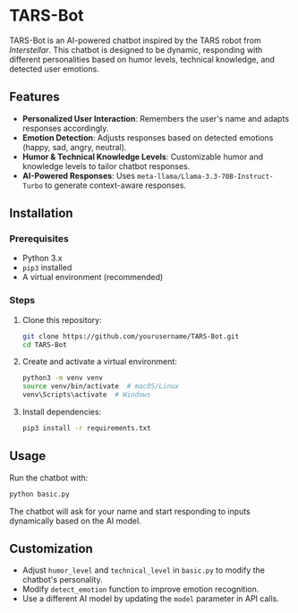 # TARS-Bot

TARS-Bot is an AI-powered chatbot inspired by the TARS robot from *Interstellar*. This chatbot is designed to be dynamic, responding with different personalities based on humor levels, technical knowledge, and detected user emotions.

## Features

- **Personalized User Interaction**: Remembers the user's name and adapts responses accordingly.
- **Emotion Detection**: Adjusts responses based on detected emotions (happy, sad, angry, neutral).
- **Humor & Technical Knowledge Levels**: Customizable humor and knowledge levels to tailor chatbot responses.
- **AI-Powered Responses**: Uses `meta-llama/Llama-3.3-70B-Instruct-Turbo` to generate context-aware responses.

## Installation

### Prerequisites

- Python 3.x
- `pip3` installed
- A virtual environment (recommended)

### Steps

1. Clone this repository:
   ```sh
   git clone https://github.com/yourusername/TARS-Bot.git
   cd TARS-Bot
   ```
2. Create and activate a virtual environment:
   ```sh
   python3 -m venv venv
   source venv/bin/activate  # macOS/Linux
   venv\Scripts\activate  # Windows
   ```
3. Install dependencies:
   ```sh
   pip3 install -r requirements.txt
   ```

## Usage

Run the chatbot with:

```sh
python basic.py
```

The chatbot will ask for your name and start responding to inputs dynamically based on the AI model.

## Customization

- Adjust `humor_level` and `technical_level` in `basic.py` to modify the chatbot's personality.
- Modify `detect_emotion` function to improve emotion recognition.
- Use a different AI model by updating the `model` parameter in API calls.

